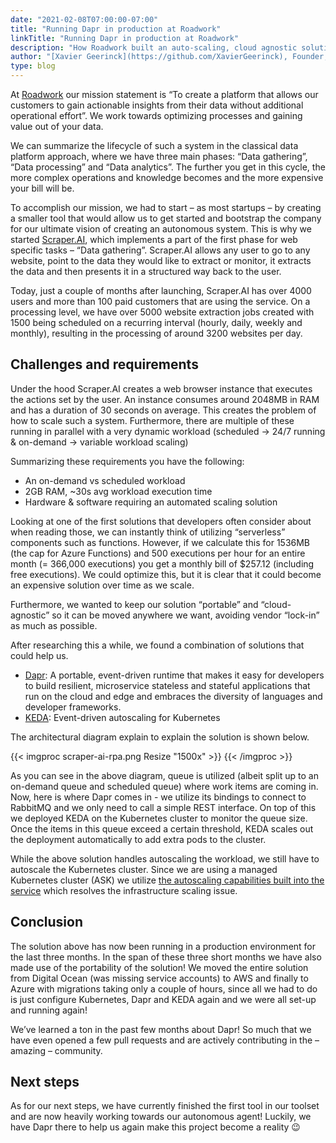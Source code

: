 ```yaml
---
date: "2021-02-08T07:00:00-07:00"
title: "Running Dapr in production at Roadwork"
linkTitle: "Running Dapr in production at Roadwork"
description: "How Roadwork built an auto-scaling, cloud agnostic solution with Dapr and KEDA"
author: "[Xavier Geerinck](https://github.com/XavierGeerinck), Founder, Roadwork"
type: blog
---
```



At [Roadwork](https://roadwork.io) our mission statement is “To create a platform that allows our customers to gain actionable insights from their data without additional operational effort”. We work towards optimizing processes and gaining value out of your data.

We can summarize the lifecycle of such a system in the classical data platform approach, where we have three main phases: “Data gathering”, “Data processing” and “Data analytics”. The further you get in this cycle, the more complex operations and knowledge becomes and the more expensive your bill will be.

To accomplish our mission, we had to start – as most startups – by creating a smaller tool that would allow us to get started and bootstrap the company for our ultimate vision of creating an autonomous system. This is why we started [Scraper.AI](https://scraper.ai), which implements a part of the first phase for web specific tasks – “Data gathering”. Scraper.AI allows any user to go to any website, point to the data they would like to extract or monitor, it extracts the data and then presents it in a structured way back to the user.

Today, just a couple of months after launching, Scraper.AI has over 4000 users and more than 100 paid customers that are using the service. On a processing level, we have over 5000 website extraction jobs created with 1500 being scheduled on a recurring interval (hourly, daily, weekly and monthly), resulting in the processing of around 3200 websites per day.

## Challenges and requirements
Under the hood Scraper.AI creates a web browser instance that executes the actions set by the user. An instance consumes around 2048MB in RAM and has a duration of 30 seconds on average. This creates the problem of how to scale such a system. Furthermore, there are multiple of these running in parallel with a very dynamic workload (scheduled -> 24/7 running & on-demand -> variable workload scaling)

Summarizing these requirements you have the following:
- An on-demand vs scheduled workload
- 2GB RAM, ~30s avg workload execution time
- Hardware & software requiring an automated scaling solution

Looking at one of the first solutions that developers often consider about when reading those, we can instantly think of utilizing “serverless” components such as functions. However, if we calculate this for 1536MB (the cap for Azure Functions) and 500 executions per hour for an entire month (= 366,000 executions) you get a monthly bill of $257.12 (including free executions). We could optimize this, but it is clear that it could become an expensive solution over time as we scale.

Furthermore, we wanted to keep our solution “portable” and “cloud-agnostic” so it can be moved anywhere we want, avoiding vendor “lock-in” as much as possible.

After researching this a while, we found a combination of solutions that could help us.
- [Dapr](https://dapr.io): A portable, event-driven runtime that makes it easy for developers to build resilient, microservice stateless and stateful applications that run on the cloud and edge and embraces the diversity of languages and developer frameworks. 
- [KEDA]( https://keda.sh/): Event-driven autoscaling for Kubernetes

The architectural diagram explain to explain the solution is shown below.

{{< imgproc scraper-ai-rpa.png Resize "1500x" >}}
{{< /imgproc >}}

As you can see in the above diagram, queue is utilized (albeit split up to an on-demand queue and scheduled queue) where work items are coming in. Now, here is where Dapr comes in - we utilize its bindings to connect to RabbitMQ and we only need to call a simple REST interface. On top of this we deployed KEDA on the Kubernetes cluster to monitor the queue size. Once the items in this queue exceed a certain threshold, KEDA scales out the deployment automatically to add extra pods to the cluster.

While the above solution handles autoscaling the workload, we still have to autoscale the Kubernetes cluster. Since we are using a managed Kubernetes cluster (ASK) we utilize [the autoscaling capabilities built into the service](https://docs.microsoft.com/en-us/azure/aks/cluster-autoscaler) which resolves the infrastructure scaling issue.

## Conclusion
The solution above has now been running in a production environment for the last three months. In the span of these three short months we have also made use of the portability of the solution! We moved the entire solution from Digital Ocean (was missing service accounts) to AWS and finally to Azure with migrations taking only a couple of hours, since all we had to do is just configure Kubernetes, Dapr and KEDA again and we were all set-up and running again!

We’ve learned a ton in  the past few months about Dapr! So much that we have even opened a few pull requests and are actively contributing in the – amazing – community. 

## Next steps
As for our next steps, we have currently finished the first tool in our toolset and are now heavily working towards our autonomous agent! Luckily, we have Dapr there to help us again make this project become a reality 😉 
 
